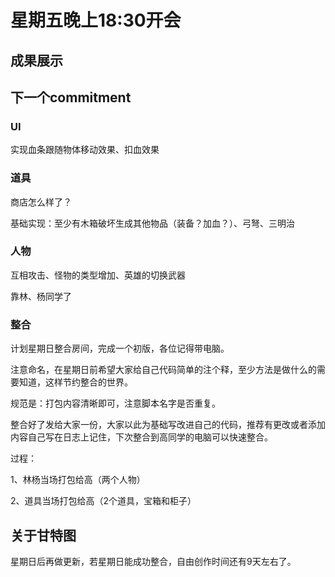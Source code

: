 # 星期五晚上18:30开会

## 成果展示

## 下一个commitment

### UI

实现血条跟随物体移动效果、扣血效果

### 道具

商店怎么样了？

基础实现：至少有木箱破坏生成其他物品（装备？加血？）、弓弩、三明治

### 人物

互相攻击、怪物的类型增加、英雄的切换武器

靠林、杨同学了

### 整合

计划星期日整合房间，完成一个初版，各位记得带电脑。

注意命名，在星期日前希望大家给自己代码简单的注个释，至少方法是做什么的需要知道，这样节约整合的世界。

规范是：打包内容清晰即可，注意脚本名字是否重复。

整合好了发给大家一份，大家以此为基础写改进自己的代码，推荐有更改或者添加内容自己写在日志上记住，下次整合到高同学的电脑可以快速整合。

过程：

1、林杨当场打包给高（两个人物）

2、道具当场打包给高（2个道具，宝箱和柜子）

## 关于甘特图

星期日后再做更新，若星期日能成功整合，自由创作时间还有9天左右了。